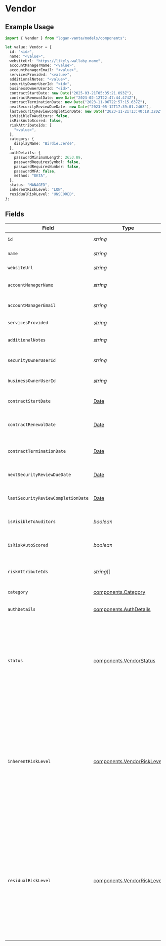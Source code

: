 # Vendor

## Example Usage

```typescript
import { Vendor } from "logan-vanta/models/components";

let value: Vendor = {
  id: "<id>",
  name: "<value>",
  websiteUrl: "https://likely-wallaby.name",
  accountManagerName: "<value>",
  accountManagerEmail: "<value>",
  servicesProvided: "<value>",
  additionalNotes: "<value>",
  securityOwnerUserId: "<id>",
  businessOwnerUserId: "<id>",
  contractStartDate: new Date("2025-03-21T05:35:21.093Z"),
  contractRenewalDate: new Date("2023-02-12T22:47:44.474Z"),
  contractTerminationDate: new Date("2023-11-06T22:57:15.637Z"),
  nextSecurityReviewDueDate: new Date("2023-05-12T17:39:01.246Z"),
  lastSecurityReviewCompletionDate: new Date("2023-11-21T13:40:18.320Z"),
  isVisibleToAuditors: false,
  isRiskAutoScored: false,
  riskAttributeIds: [
    "<value>",
  ],
  category: {
    displayName: "Birdie.Jerde",
  },
  authDetails: {
    passwordMinimumLength: 2653.89,
    passwordRequiresSymbol: false,
    passwordRequiresNumber: false,
    passwordMFA: false,
    method: "OKTA",
  },
  status: "MANAGED",
  inherentRiskLevel: "LOW",
  residualRiskLevel: "UNSCORED",
};
```

## Fields

| Field                                                                                                                                                                                                                                                                        | Type                                                                                                                                                                                                                                                                         | Required                                                                                                                                                                                                                                                                     | Description                                                                                                                                                                                                                                                                  |
| ---------------------------------------------------------------------------------------------------------------------------------------------------------------------------------------------------------------------------------------------------------------------------- | ---------------------------------------------------------------------------------------------------------------------------------------------------------------------------------------------------------------------------------------------------------------------------- | ---------------------------------------------------------------------------------------------------------------------------------------------------------------------------------------------------------------------------------------------------------------------------- | ---------------------------------------------------------------------------------------------------------------------------------------------------------------------------------------------------------------------------------------------------------------------------- |
| `id`                                                                                                                                                                                                                                                                         | *string*                                                                                                                                                                                                                                                                     | :heavy_check_mark:                                                                                                                                                                                                                                                           | The vendor's unique ID.                                                                                                                                                                                                                                                      |
| `name`                                                                                                                                                                                                                                                                       | *string*                                                                                                                                                                                                                                                                     | :heavy_check_mark:                                                                                                                                                                                                                                                           | The vendor's display name.                                                                                                                                                                                                                                                   |
| `websiteUrl`                                                                                                                                                                                                                                                                 | *string*                                                                                                                                                                                                                                                                     | :heavy_check_mark:                                                                                                                                                                                                                                                           | The vendor's website URL.                                                                                                                                                                                                                                                    |
| `accountManagerName`                                                                                                                                                                                                                                                         | *string*                                                                                                                                                                                                                                                                     | :heavy_check_mark:                                                                                                                                                                                                                                                           | The vendor's external account manager name.                                                                                                                                                                                                                                  |
| `accountManagerEmail`                                                                                                                                                                                                                                                        | *string*                                                                                                                                                                                                                                                                     | :heavy_check_mark:                                                                                                                                                                                                                                                           | The vendor's external account manager email.                                                                                                                                                                                                                                 |
| `servicesProvided`                                                                                                                                                                                                                                                           | *string*                                                                                                                                                                                                                                                                     | :heavy_check_mark:                                                                                                                                                                                                                                                           | Services provided by the vendor.                                                                                                                                                                                                                                             |
| `additionalNotes`                                                                                                                                                                                                                                                            | *string*                                                                                                                                                                                                                                                                     | :heavy_check_mark:                                                                                                                                                                                                                                                           | Any additional notes about the vendor                                                                                                                                                                                                                                        |
| `securityOwnerUserId`                                                                                                                                                                                                                                                        | *string*                                                                                                                                                                                                                                                                     | :heavy_check_mark:                                                                                                                                                                                                                                                           | The vendor's security owner's Vanta user ID.                                                                                                                                                                                                                                 |
| `businessOwnerUserId`                                                                                                                                                                                                                                                        | *string*                                                                                                                                                                                                                                                                     | :heavy_check_mark:                                                                                                                                                                                                                                                           | The vendor's business owner's Vanta user ID.                                                                                                                                                                                                                                 |
| `contractStartDate`                                                                                                                                                                                                                                                          | [Date](https://developer.mozilla.org/en-US/docs/Web/JavaScript/Reference/Global_Objects/Date)                                                                                                                                                                                | :heavy_check_mark:                                                                                                                                                                                                                                                           | The date the contract with the vendor began.                                                                                                                                                                                                                                 |
| `contractRenewalDate`                                                                                                                                                                                                                                                        | [Date](https://developer.mozilla.org/en-US/docs/Web/JavaScript/Reference/Global_Objects/Date)                                                                                                                                                                                | :heavy_check_mark:                                                                                                                                                                                                                                                           | The date the contract with the vendor is up for renewal.                                                                                                                                                                                                                     |
| `contractTerminationDate`                                                                                                                                                                                                                                                    | [Date](https://developer.mozilla.org/en-US/docs/Web/JavaScript/Reference/Global_Objects/Date)                                                                                                                                                                                | :heavy_check_mark:                                                                                                                                                                                                                                                           | The date the contract with the vendor was terminated.                                                                                                                                                                                                                        |
| `nextSecurityReviewDueDate`                                                                                                                                                                                                                                                  | [Date](https://developer.mozilla.org/en-US/docs/Web/JavaScript/Reference/Global_Objects/Date)                                                                                                                                                                                | :heavy_check_mark:                                                                                                                                                                                                                                                           | The next due date for a security review.                                                                                                                                                                                                                                     |
| `lastSecurityReviewCompletionDate`                                                                                                                                                                                                                                           | [Date](https://developer.mozilla.org/en-US/docs/Web/JavaScript/Reference/Global_Objects/Date)                                                                                                                                                                                | :heavy_check_mark:                                                                                                                                                                                                                                                           | The most recent date a security review was completed.                                                                                                                                                                                                                        |
| `isVisibleToAuditors`                                                                                                                                                                                                                                                        | *boolean*                                                                                                                                                                                                                                                                    | :heavy_check_mark:                                                                                                                                                                                                                                                           | Whether or not auditors can view this vendor.                                                                                                                                                                                                                                |
| `isRiskAutoScored`                                                                                                                                                                                                                                                           | *boolean*                                                                                                                                                                                                                                                                    | :heavy_check_mark:                                                                                                                                                                                                                                                           | Whether or not the vendor's risk is automatically scored.                                                                                                                                                                                                                    |
| `riskAttributeIds`                                                                                                                                                                                                                                                           | *string*[]                                                                                                                                                                                                                                                                   | :heavy_check_mark:                                                                                                                                                                                                                                                           | The list of risk attribute IDs the vendor has been assigned to.                                                                                                                                                                                                              |
| `category`                                                                                                                                                                                                                                                                   | [components.Category](../../models/components/category.md)                                                                                                                                                                                                                   | :heavy_check_mark:                                                                                                                                                                                                                                                           | The vendor's category.                                                                                                                                                                                                                                                       |
| `authDetails`                                                                                                                                                                                                                                                                | [components.AuthDetails](../../models/components/authdetails.md)                                                                                                                                                                                                             | :heavy_check_mark:                                                                                                                                                                                                                                                           | The vendor's authentication details.                                                                                                                                                                                                                                         |
| `status`                                                                                                                                                                                                                                                                     | [components.VendorStatus](../../models/components/vendorstatus.md)                                                                                                                                                                                                           | :heavy_check_mark:                                                                                                                                                                                                                                                           | The current state of a vendor:<br/>- MANAGED: The vendor is actively managed.<br/>- ARCHIVED: The vendor has been archived<br/>- IN_PROCUREMENT: The vendor is in the procurement process                                                                                    |
| `inherentRiskLevel`                                                                                                                                                                                                                                                          | [components.VendorRiskLevel](../../models/components/vendorrisklevel.md)                                                                                                                                                                                                     | :heavy_check_mark:                                                                                                                                                                                                                                                           | The risk level of a vendor:<br/>- CRITICAL: The vendor has a critical security risk<br/>- HIGH: The vendor has a high security risk<br/>- MEDIUM: The vendor has a medium security risk<br/>- LOW: The vendor has a low security risk<br/>- UNSCORED: The vendor has not been given a risk level |
| `residualRiskLevel`                                                                                                                                                                                                                                                          | [components.VendorRiskLevel](../../models/components/vendorrisklevel.md)                                                                                                                                                                                                     | :heavy_check_mark:                                                                                                                                                                                                                                                           | The risk level of a vendor:<br/>- CRITICAL: The vendor has a critical security risk<br/>- HIGH: The vendor has a high security risk<br/>- MEDIUM: The vendor has a medium security risk<br/>- LOW: The vendor has a low security risk<br/>- UNSCORED: The vendor has not been given a risk level |